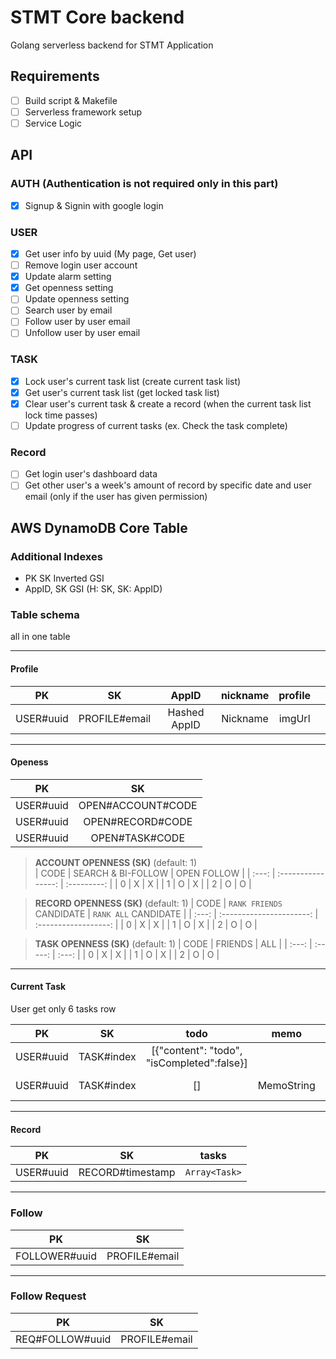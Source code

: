 # STMT Core backend

Golang serverless backend for STMT Application

## Requirements

- [ ] Build script & Makefile
- [ ] Serverless framework setup
- [ ] Service Logic
 
## API

### AUTH (Authentication is not required only in this part)
- [x] Signup & Signin with google login

### USER
- [x] Get user info by uuid (My page, Get user)
- [ ] Remove login user account
- [x] Update alarm setting
- [x] Get openness setting
- [ ] Update openness setting
- [ ] Search user by email
- [ ] Follow user by user email
- [ ] Unfollow user by user email

### TASK
- [x] Lock user's current task list (create current task list)
- [x] Get user's current task list (get locked task list)
- [x] Clear user's current task & create a record (when the current task list lock time passes)
- [ ] Update progress of current tasks (ex. Check the task complete)

### Record
- [ ] Get login user's dashboard data
- [ ] Get other user's a week's amount of record by specific date and user email (only if the user has given permission)

## AWS DynamoDB Core Table

### Additional Indexes
- PK SK Inverted GSI 
- AppID, SK GSI (H: SK, SK: AppID)
 
### Table schema

all in one table

---
#### Profile

|    PK     |      SK       |    AppID     | nickname | profile |       |
| :-------: | :-----------: | :----------: | :------: | :-----: | :---: |
| USER#uuid | PROFILE#email | Hashed AppID | Nickname | imgUrl  |
  
---

#### Openess
|    PK     |        SK         |
| :-------: | :---------------: |
| USER#uuid | OPEN#ACCOUNT#CODE |
| USER#uuid | OPEN#RECORD#CODE  |
| USER#uuid |  OPEN#TASK#CODE   |

> **ACCOUNT OPENNESS (SK)** (default: 1)  
> | CODE  | SEARCH & BI-FOLLOW | OPEN FOLLOW |
> | :---: | :----------------: | :---------: |
> |   0   |         X          |      X      |
> |   1   |         O          |      X      |
> |   2   |         O          |      O      |

> **RECORD OPENNESS (SK)**  (default: 1)
> | CODE  | `RANK FRIENDS` CANDIDATE | `RANK ALL` CANDIDATE |
> | :---: | :----------------------: | :------------------: |
> |   0   |            X             |          X           |
> |   1   |            O             |          X           |
> |   2   |            O             |          O           |


>  **TASK OPENNESS (SK)**  (default: 1)
> | CODE  | FRIENDS |  ALL  |
> | :---: | :-----: | :---: |
> |   0   |    X    |   X   |
> |   1   |    O    |   X   |
> |   2   |    O    |   O   |

---

#### Current Task

User get only 6 tasks row

|    PK     |     SK     |                    todo                    |    memo    |    where     |   willStart   | estimatedMinutes |  completedAt  |   createdAt   |
| :-------: | :--------: | :----------------------------------------: | :--------: | :----------: | :-----------: | :--------------: | :-----------: | :-----------: |
| USER#uuid | TASK#index | [{"content": "todo", "isCompleted":false}] |            |              |
| USER#uuid | TASK#index |                     []                     | MemoString | hanyang univ | 1604343297363 |       300        | 1604343441719 | 1604343257363 |

---

#### Record

|    PK     |        SK        |     tasks     |
| :-------: | :--------------: | :-----------: |
| USER#uuid | RECORD#timestamp | `Array<Task>` |

---

### Follow

|      PK       |      SK       |
| :-----------: | :-----------: |
| FOLLOWER#uuid | PROFILE#email |

---

### Follow Request

|       PK        |      SK       |
| :-------------: | :-----------: |
| REQ#FOLLOW#uuid | PROFILE#email |

